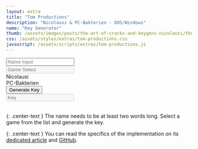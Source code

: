 ```yaml
---
layout: extra
title: "Tom Productions"
description: "Nicolausi & PC-Bakterien - DOS/Windows"
name: "Key Generator"
thumb: /assets/images/posts/the-art-of-cracks-and-keygens-nicolausi/thumb.jpg
css: /assets/styles/extras/tom-productions.css
javascript: /assets/scripts/extras/tom-productions.js
---
```


<div id="keygenContainer">
    <div id="keygenData">
        <input id="keygenInput" placeholder="Name Input" />
        <br>
        <div onClick="showMenu()" class="select">
            <input id="keygenGame" disabled placeholder="Game Select" />
        </div>
        <div id="keygenSelect" class="select-dialog">
            <div class="select-modal">
                <div onClick="selectGame(1)" class="select-option">Nicolausi</div>
                <div onClick="selectGame(2)" class="select-option">PC-Bakterien</div>
            </div>
        </div>
    </div>
    <div id="keygenResults">
        <button onClick="keyGenerate()">Generate Key</button>
        <br>
        <input id="keygenOutput" disabled placeholder="Key" />
    </div>
</div>

<br>

{: .center-text }
The name needs to be at least two words long. Select a game from the list and generate the key.

{: .center-text }
You can read the specifics of the implementation on its [dedicated article](/blog/the-art-of-cracks-and-keygens-nicolausi/) and [GitHub](https://github.com/Hipnosis183/NicolausiKey).